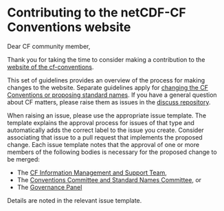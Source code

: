 # Contributing to the netCDF-CF Conventions website

Dear CF community member,

Thank you for taking the time to consider making a contribution to the [website of the cf-conventions](cf-website).

This set of guidelines provides an overview of the process for making changes to the website.
Separate guidelines apply for [changing the CF Conventions or proposing standard names](contribute-conventions).
If you have a general question about CF matters, please raise them as issues in the [discuss repository](discuss).

When raising an issue, please use the appropriate issue template.
The template explains the approval process for issues of that type and automatically adds the correct label to the issue you create.
Consider associating that issue to a pull request that implements the proposed change.
Each issue template notes that the approval of one or more members of the following bodies is necessary for the proposed change to be merged:
- The [CF Information Management and Support Team](info-mgmt),
- The [Conventions Committee and Standard Names Committee](committee), or
- The [Governance Panel](gov-panel)

Details are noted in the relevant issue template.

[cf-website]: http://cfconventions.org/
[contribute-conventions]: https://github.com/cf-convention/cf-conventions/blob/master/CONTRIBUTING.md
[discuss]: https://github.com/cf-convention/discuss/issues
[info-mgmt]: http://cfconventions.org/governance.html#information-management-and-support
[committee]: http://cfconventions.org/governance.html#conventions-committee-and-standard-names-committee
[gov-panel]: http://cfconventions.org/governance.html#governance-panel
